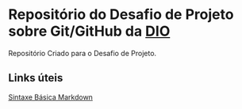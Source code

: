# Repositório do Desafio de Projeto sobre Git/GitHub da [DIO](https://digitalinnovation.one/)
Repositório Criado para o Desafio de Projeto.

## Links úteis

[Sintaxe Básica Markdown](https://www.markdownguide.org/basic-syntax/)
